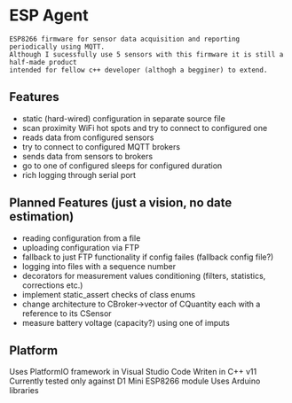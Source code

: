 # ESP Agent

	ESP8266 firmware for sensor data acquisition and reporting periodically using MQTT. 
	Although I sucessfully use 5 sensors with this firmware it is still a half-made product 
	intended for fellow c++ developer (althogh a begginer) to extend.
	
## Features

 - static (hard-wired) configuration in separate source file
 - scan proximity WiFi hot spots and try to connect to configured one
 - reads data from configured sensors
 - try to connect to configured MQTT brokers
 - sends data from sensors to brokers
 - go to one of configured sleeps for configured duration
 - rich logging through serial port
 
## Planned Features (just a vision, no date estimation)

 - reading configuration from a file
 - uploading configuration via FTP
 - fallback to just FTP functionality if config failes (fallback config file?)
 - logging into files with a sequence number
 - decorators for measurement values conditioning (filters, statistics, corrections etc.)
 - implement static_assert checks of class enums
 - change architecture to CBroker->vector of CQuantity each with a reference to its CSensor
 - measure battery voltage (capacity?) using one of imputs

## Platform

 Uses PlatformIO framework in Visual Studio Code
 Writen in C++ v11
 Currently tested only against D1 Mini ESP8266 module
 Uses Arduino libraries